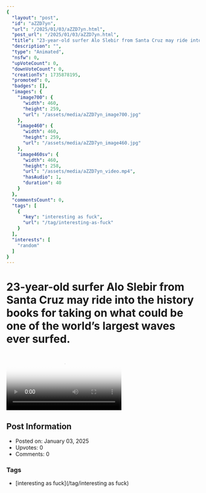 ```yaml
---
{
  "layout": "post",
  "id": "aZZD7yn",
  "url": "/2025/01/03/aZZD7yn.html",
  "post_url": "/2025/01/03/aZZD7yn.html",
  "title": "23-year-old surfer Alo Slebir from Santa Cruz may ride into the history books for taking on what could be one of the world’s largest waves ever surfed.",
  "description": "",
  "type": "Animated",
  "nsfw": 0,
  "upVoteCount": 0,
  "downVoteCount": 0,
  "creationTs": 1735878195,
  "promoted": 0,
  "badges": [],
  "images": {
    "image700": {
      "width": 460,
      "height": 259,
      "url": "/assets/media/aZZD7yn_image700.jpg"
    },
    "image460": {
      "width": 460,
      "height": 259,
      "url": "/assets/media/aZZD7yn_image460.jpg"
    },
    "image460sv": {
      "width": 460,
      "height": 258,
      "url": "/assets/media/aZZD7yn_video.mp4",
      "hasAudio": 1,
      "duration": 40
    }
  },
  "commentsCount": 0,
  "tags": [
    {
      "key": "interesting as fuck",
      "url": "/tag/interesting-as-fuck"
    }
  ],
  "interests": [
    "random"
  ]
}
---
```


# 23-year-old surfer Alo Slebir from Santa Cruz may ride into the history books for taking on what could be one of the world’s largest waves ever surfed.

<video controls playsinline loop poster="/assets/media/aZZD7yn_image460.jpg">
  <source src="/assets/media/aZZD7yn_video.mp4" type="video/mp4">
  Your browser does not support the video tag.
</video>

## Post Information

- Posted on: January 03, 2025
- Upvotes: 0
- Comments: 0

### Tags

- [interesting as fuck](/tag/interesting as fuck)
